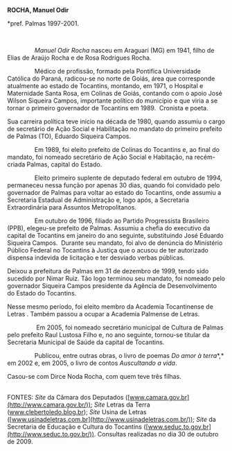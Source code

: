 **ROCHA, Manuel Odir**

\*pref. Palmas 1997-2001.

 

                *Manuel Odir Rocha* nasceu em Araguari (MG) em 1941,
filho de Elias de Araújo Rocha e de Rosa Rodrigues Rocha.

                Médico de profissão, formado pela Pontifica Universidade
Católica do Paraná, radicou-se no norte de Goiás, área que corresponde
atualmente ao estado de Tocantins, montando, em 1971, o Hospital e
Maternidade Santa Rosa, em Colinas de Goiás, contando com o apoio José
Wilson Siqueira Campos, importante político do município e que viria a
se tornar o primeiro governador de Tocantins em 1989.  Cronista e poeta.

Sua carreira política teve início na década de 1980, quando assumiu o
cargo de secretário de Ação Social e Habilitação no mandato do primeiro
prefeito de Palmas (TO), Eduardo Siqueira Campos.

                Em 1989, foi eleito prefeito de Colinas do Tocantins e,
ao final do mandato, foi nomeado secretário de Ação Social e Habitação,
na recém-criada Palmas, capital do Estado.

                Eleito primeiro suplente de deputado federal em outubro
de 1994, permaneceu nessa função por apenas 30 dias, quando foi
convidado pelo governador de Palmas para voltar ao estado do Tocantins,
onde assumiu a Secretaria Estadual de Administração e, logo após, a
Secretaria Extraordinária para Assuntos Metropolitanos.

                Em outubro de 1996, filiado ao Partido Progressista
Brasileiro (PPB), elegeu-se prefeito de Palmas. Assumiu a chefia do
executivo da capital de Tocantins em janeiro do ano seguinte,
substituindo José Eduardo Siqueira Campos.  Durante seu mandato, foi
alvo de denúncia do Ministério Público Federal no Tocantins à Justiça
que o acusou de ter autorizado dispensa indevida de licitação e ter
desviado verbas públicas.

Deixou a prefeitura de Palmas em 31 de dezembro de 1999, tendo sido
sucedido por Nimar Ruiz. Tão logo terminou seu mandato, foi nomeado pelo
governador Siqueira Campos presidente da Agência de Desenvolvimento do
Estado do Tocantins.

Nesse mesmo período, foi eleito membro da Academia Tocantinense de
Letras . Também passou a ocupar a Academia Palmense de Letras.

                 Em 2005, foi nomeado secretário municipal de Cultura de
Palmas pelo prefeito Raul Lustosa Filho e, no ano seguinte, tornou-se
titular da Secretaria Municipal de Saúde da capital de Tocantins. 

                Publicou, entre outras obras, o livro de poemas *Do amor
à terra**,* em 2002 e, em 2005, o livro de contos *Auscultando a vida*.

Casou-se com Dirce Noda Rocha, com quem teve três filhas.

\
 FONTES: *Site* da Câmara dos Deputados
([www.camara.gov.br](http://www.camara.gov.br/)); *Site* Letras da Terra
(www.clebertoledo.blog.br); *Site* Usina de Letras
([www.usinadeletras.com.br](http://www.usinadeletras.com.br/)); *Site*
da Secretaria de Educação e Cultura do Tocantins
([www.seduc.to.gov.br](http://www.seduc.to.gov.br/)). Consultas
realizadas no dia 30 de outubro de 2009.
